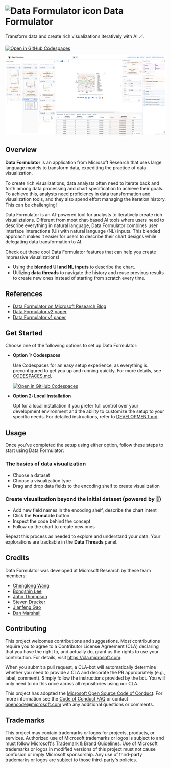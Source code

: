<h1>
    <img src="./public/favicon.ico" alt="Data Formulator icon" width="28"> <b>Data Formulator</b>
</h1>

Transform data and create rich visualizations iteratively with AI 🪄.

[![Open in GitHub Codespaces](https://github.com/codespaces/badge.svg)](https://codespaces.new/microsoft/data-formulator?quickstart=1)

<kbd>
  <img src="public/data-formulator-screenshot.png">
</kbd>

## Overview

**Data Formulator** is an application from Microsoft Research that uses large language models to transform data, expediting the practice of data visualization.

To create rich visualizations, data analysts often need to iterate back and forth among data processing and chart specification to achieve their goals. To achieve this, analysts need proficiency in data transformation and visualization tools, and they also spend effort managing the iteration history. This can be challenging!

Data Formulator is an AI-powered tool for analysts to iteratively create rich visualiztaions. Different from most chat-based AI tools where users need to describe everything in natural language, Data Formulator combines user interface interactions (UI) with natural language (NL) inputs. This blended approach makes it easier for users to describe their chart designs while delegating data transformation to AI. 

Check out these cool Data Formulator features that can help you create impressive visualizations!
* Using the **blended UI and NL inputs** to describe the chart. 
* Utilizing **data threads** to navigate the history and reuse previous results to create new ones instead of starting from scratch every time.

## References
* [Data Formulator on Microsoft Research Blog]()
* [Data Formulator v2 paper]()
* [Data Formulator v1 paper](https://arxiv.org/abs/2309.10094)

## Get Started

Choose one of the following options to set up Data Formulator:

- **Option 1: Codespaces**
  
  Use Codespaces for an easy setup experience, as everything is preconfigured to get you up and running quickly. For more details, see [CODESPACES.md](CODESPACES.md).
  
  [![Open in GitHub Codespaces](https://github.com/codespaces/badge.svg)](https://codespaces.new/microsoft/data-formulator?quickstart=1)

- **Option 2: Local Installation**
  
  Opt for a local installation if you prefer full control over your development environment and the ability to customize the setup to your specific needs. For detailed instructions, refer to [DEVELOPMENT.md](DEVELOPMENT.md).


## Usage

Once you’ve completed the setup using either option, follow these steps to start using Data Formulator:

### The basics of data visualization
* Choose a dataset
* Choose a visualization type
* Drag and drop data fields to the encoding shelf to create visualization

### Create visualization beyond the initial dataset (powered by 🤖)
* Add new field names in the encoding shelf, describe the chart intent
* Click the **Formulate** button
* Inspect the code behind the concept
* Follow up the chart to create new ones

Repeat this process as needed to explore and understand your data. Your explorations are trackable in the **Data Threads** panel. 

## Credits
Data Formulator was developed at Microsoft Research by these team members:
* [Chenglong Wang](https://www.microsoft.com/en-us/research/people/chenwang/)
* [Bongshin Lee](https://www.bongshiny.com/)
* [John Thompson](https://jrthomp.com/)
* [Steven Drucker](https://www.microsoft.com/en-us/research/people/sdrucker/)
* [Jianfeng Gao](https://www.microsoft.com/en-us/research/people/jfgao/)
* [Dan Marshall](https://www.microsoft.com/en-us/research/people/danmar/)

## Contributing

This project welcomes contributions and suggestions. Most contributions require you to
agree to a Contributor License Agreement (CLA) declaring that you have the right to,
and actually do, grant us the rights to use your contribution. For details, visit
https://cla.microsoft.com.

When you submit a pull request, a CLA-bot will automatically determine whether you need
to provide a CLA and decorate the PR appropriately (e.g., label, comment). Simply follow the
instructions provided by the bot. You will only need to do this once across all repositories using our CLA.

This project has adopted the [Microsoft Open Source Code of Conduct](https://opensource.microsoft.com/codeofconduct/).
For more information see the [Code of Conduct FAQ](https://opensource.microsoft.com/codeofconduct/faq/)
or contact [opencode@microsoft.com](mailto:opencode@microsoft.com) with any additional questions or comments.

## Trademarks

This project may contain trademarks or logos for projects, products, or services. Authorized use of Microsoft 
trademarks or logos is subject to and must follow 
[Microsoft's Trademark & Brand Guidelines](https://www.microsoft.com/en-us/legal/intellectualproperty/trademarks/usage/general).
Use of Microsoft trademarks or logos in modified versions of this project must not cause confusion or imply Microsoft sponsorship.
Any use of third-party trademarks or logos are subject to those third-party's policies.
